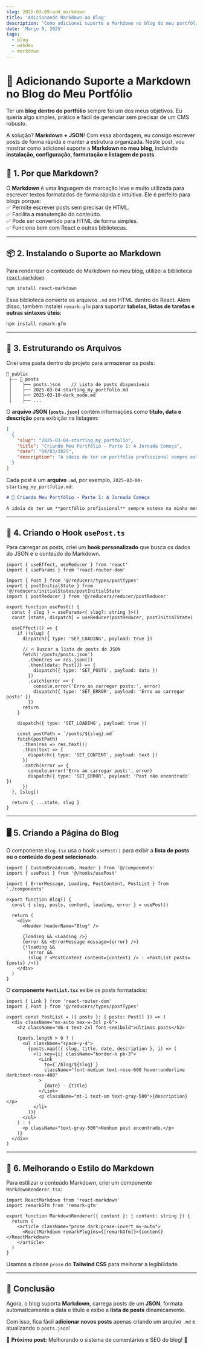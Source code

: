```yaml
---
slug: 2025-03-09-add_markdown
title: 'Adicionando Markdown ao Blog'
description: 'Como adicionei suporte a Markdown no blog do meu portfólio, incluindo instalação, configuração, formatação e listagem de posts.'
date: 'Março 9, 2025'
tags:
  - blog
  - webdev
  - markdown
---
```


# 📝 **Adicionando Suporte a Markdown no Blog do Meu Portfólio**

Ter um **blog dentro do portfólio** sempre foi um dos meus objetivos. Eu queria algo simples, prático e fácil de gerenciar sem precisar de um CMS robusto.

A solução? **Markdown + JSON**! Com essa abordagem, eu consigo escrever posts de forma rápida e manter a estrutura organizada. Neste post, vou mostrar como adicionei suporte a **Markdown no meu blog**, incluindo **instalação, configuração, formatação e listagem de posts**.

## **📌 1. Por que Markdown?**

O **Markdown** é uma linguagem de marcação leve e muito utilizada para escrever textos formatados de forma rápida e intuitiva. Ele é perfeito para blogs porque:  
✅ Permite escrever posts sem precisar de HTML.  
✅ Facilita a manutenção do conteúdo.  
✅ Pode ser convertido para HTML de forma simples.  
✅ Funciona bem com React e outras bibliotecas.

---

## **📦 2. Instalando o Suporte ao Markdown**

Para renderizar o conteúdo do Markdown no meu blog, utilizei a biblioteca [`react-markdown`](https://github.com/remarkjs/react-markdown).

```bash
npm install react-markdown
```

Essa biblioteca converte os arquivos `.md` em HTML dentro do React. Além disso, também instalei `remark-gfm` para suportar **tabelas, listas de tarefas e outras sintaxes úteis**:

```bash
npm install remark-gfm
```

---

## **📂 3. Estruturando os Arquivos**

Criei uma pasta dentro do projeto para armazenar os posts:

```
📂 public
 ├── 📂 posts
 │    ├── posts.json    // Lista de posts disponíveis
 │    ├── 2025-03-04-starting_my_portfolio.md
 │    ├── 2025-03-10-dark_mode.md
 │    ├── ...
```

O **arquivo JSON (`posts.json`)** contém informações como **título, data e descrição** para exibição na listagem:

```json
[
  {
    "slug": "2025-03-04-starting_my_portfolio",
    "title": "Criando Meu Portfólio - Parte 1: A Jornada Começa",
    "date": "04/03/2025",
    "description": "A ideia de ter um portfólio profissional sempre esteve na minha mente, mas eu queria algo mais do que um simples site estático..."
  }
]
```

Cada post é um **arquivo `.md`**, por exemplo, `2025-03-04-starting_my_portfolio.md`:

```md
# 🚀 Criando Meu Portfólio - Parte 1: A Jornada Começa

A ideia de ter um **portfólio profissional** sempre esteve na minha mente, mas eu queria algo mais do que um simples site estático...
```

---

## **📜 4. Criando o Hook `usePost.ts`**

Para carregar os posts, criei um **hook personalizado** que busca os dados do JSON e o conteúdo do Markdown.

```tsx
import { useEffect, useReducer } from 'react'
import { useParams } from 'react-router-dom'

import { Post } from '@/reducers/types/postTypes'
import { postInitialState } from '@/reducers/initialStates/postInitialState'
import { postReducer } from '@/reducers/reducer/postReducer'

export function usePost() {
  const { slug } = useParams<{ slug?: string }>()
  const [state, dispatch] = useReducer(postReducer, postInitialState)

  useEffect(() => {
    if (!slug) {
      dispatch({ type: 'SET_LOADING', payload: true })

      // 🔥 Buscar a lista de posts do JSON
      fetch('/posts/posts.json')
        .then(res => res.json())
        .then((data: Post[]) => {
          dispatch({ type: 'SET_POSTS', payload: data })
        })
        .catch(error => {
          console.error('Erro ao carregar posts:', error)
          dispatch({ type: 'SET_ERROR', payload: 'Erro ao carregar posts' })
        })
      return
    }

    dispatch({ type: 'SET_LOADING', payload: true })

    const postPath = `/posts/${slug}.md`
    fetch(postPath)
      .then(res => res.text())
      .then(text => {
        dispatch({ type: 'SET_CONTENT', payload: text })
      })
      .catch(error => {
        console.error('Erro ao carregar post:', error)
        dispatch({ type: 'SET_ERROR', payload: 'Post não encontrado' })
      })
  }, [slug])

  return { ...state, slug }
}
```

---

## **🖥️ 5. Criando a Página do Blog**

O componente `Blog.tsx` usa o hook `usePost()` para exibir a **lista de posts ou o conteúdo do post selecionado**.

```tsx
import { CustomBreadcrumb, Header } from '@/components'
import { usePost } from '@/hooks/usePost'

import { ErrorMessage, Loading, PostContent, PostList } from './components'

export function Blog() {
  const { slug, posts, content, loading, error } = usePost()

  return (
    <div>
      <Header headerName="Blog" />

      {loading && <Loading />}
      {error && <ErrorMessage message={error} />}
      {!loading &&
        !error &&
        (slug ? <PostContent content={content} /> : <PostList posts={posts} />)}
    </div>
  )
}
```

O **componente `PostList.tsx`** exibe os posts formatados:

```tsx
import { Link } from 'react-router-dom'
import { Post } from '@/reducers/types/postTypes'

export const PostList = ({ posts }: { posts: Post[] }) => (
  <div className="mx-auto max-w-3xl p-6">
    <h2 className="mb-4 text-2xl font-semibold">Últimos posts</h2>

    {posts.length > 0 ? (
      <ul className="space-y-4">
        {posts.map(({ slug, title, date, description }, i) => (
          <li key={i} className="border-b pb-3">
            <Link
              to={`/blog/${slug}`}
              className="font-medium text-rose-600 hover:underline dark:text-rose-400"
            >
              {date} - {title}
            </Link>
            <p className="mt-1 text-sm text-gray-500">{description}</p>
          </li>
        ))}
      </ul>
    ) : (
      <p className="text-gray-500">Nenhum post encontrado.</p>
    )}
  </div>
)
```

---

## **🎨 6. Melhorando o Estilo do Markdown**

Para estilizar o conteúdo Markdown, criei um componente `MarkdownRenderer.tsx`:

```tsx
import ReactMarkdown from 'react-markdown'
import remarkGfm from 'remark-gfm'

export function MarkdownRenderer({ content }: { content: string }) {
  return (
    <article className="prose dark:prose-invert mx-auto">
      <ReactMarkdown remarkPlugins={[remarkGfm]}>{content}</ReactMarkdown>
    </article>
  )
}
```

Usamos a classe `prose` do **Tailwind CSS** para melhorar a legibilidade.

---

## **🚀 Conclusão**

Agora, o blog suporta **Markdown**, carrega posts de um **JSON**, formata automaticamente a data e título e exibe a **lista de posts** dinamicamente.

Com isso, fica fácil **adicionar novos posts** apenas criando um arquivo `.md` e atualizando o `posts.json`!

📌 **Próximo post:** Melhorando o sistema de comentários e SEO do blog! 🚀
